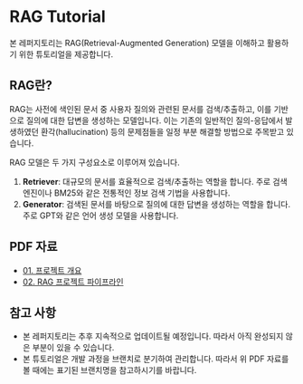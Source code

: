 # RAG Tutorial
본 레퍼지토리는 RAG(Retrieval-Augmented Generation) 모델을 이해하고 활용하기 위한 튜토리얼을 제공합니다.


## RAG란?
RAG는 사전에 색인된 문서 중 사용자 질의와 관련된 문서를 검색/추출하고, 이를 기반으로 질의에 대한 답변을 생성하는 모델입니다. 이는 기존의 일반적인 질의-응답에서 발생하였던 환각(hallucination) 등의 문제점들을 일정 부분 해결할 방법으로 주목받고 있습니다.

RAG 모델은 두 가지 구성요소로 이루어져 있습니다.
1. **Retriever**: 대규모의 문서를 효율적으로 검색/추출하는 역할을 합니다. 주로 검색 엔진이나 BM25와 같은 전통적인 정보 검색 기법을 사용합니다.
2. **Generator**: 검색된 문서를 바탕으로 질의에 대한 답변을 생성하는 역할을 합니다. 주로 GPT와 같은 언어 생성 모델을 사용합니다.


## PDF 자료
- [01. 프로젝트 개요](https://www.slideshare.net/slideshow/rag-tutorial-01-rag-pdf/270232354)
- [02. RAG 프로젝트 파이프라인](https://www.slideshare.net/slideshow/rag-tutorial-01-rag-pdf-ca02/270232555)


## 참고 사항
- 본 레퍼지토리는 추후 지속적으로 업데이트될 예정입니다. 따라서 아직 완성되지 않은 부분이 있을 수 있습니다.
- 본 튜토리얼은 개발 과정을 브랜치로 분기하여 관리합니다. 따라서 위 PDF 자료를 볼 때에는 표기된 브랜치명을 참고하시기를 바랍니다.